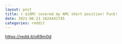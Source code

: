 ```yaml
--- 
layout: post 
title: (-$10M) covered my AMC short position! Fuck! 
date: 2021-06-23 1624441745 
categories: reddit 
--- 
```

https://redd.it/o69m0d
